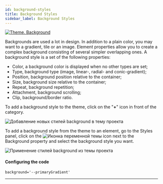 ```yaml
---
id: background-styles
title: Background Styles
sidebar_label: Background Styles
---
```


[![Theme. Background](https://img.youtube.com/vi/r353OYO5C60/0.jpg)](https://www.youtube.com/watch?v=r353OYO5C60)

Backgrounds are used a lot in design. In addition to a plain color, you may want to a gradient, tile or an image. Element properties allow you to create a complex background consisting of several simpler overlapping ones. A background style is a set of the following properties:

-   Color, a background color is displayed when no other types are set;
-   Type, background type (image, linear-, radial- and conic-gradient);
-   Position, background position relative to the container;
-   Size, background size relative to the container;
-   Repeat, background repetition;
-   Attachment, background scrolling;
-   Clip, background/border ratio.

To add a background style to the theme, click on the "**+**" icon in front of the category.

![Добавление новых стилей background в тему проекта](https://uploads.quarkly.io/landing/docs-theme-panel-background-styles-create.png)

To add a background style from the theme to an element, go to the Styles panel, click on the
![Иконка переменной темы](https://uploads.quarkly.io/landing/docs-theme-variables-icon.svg?v=1)
icon next to the Background property and select the background style you want.

![Применение стилей background из темы проекта](https://uploads.quarkly.io/landing/docs-theme-panel-background-styles-apply.png)

#### Configuring the code

```
background='--primaryGradient'
```

---
